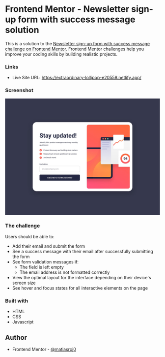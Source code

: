 # Frontend Mentor - Newsletter sign-up form with success message solution

This is a solution to the [Newsletter sign-up form with success message challenge on Frontend Mentor](https://www.frontendmentor.io/challenges/newsletter-signup-form-with-success-message-3FC1AZbNrv). Frontend Mentor challenges help you improve your coding skills by building realistic projects. 

### Links

- Live Site URL: https://extraordinary-lollipop-e20558.netlify.app/

### Screenshot

![](./design/desktop-design.jpg)

### The challenge

Users should be able to:

- Add their email and submit the form
- See a success message with their email after successfully submitting the form
- See form validation messages if:
  - The field is left empty
  - The email address is not formatted correctly
- View the optimal layout for the interface depending on their device's screen size
- See hover and focus states for all interactive elements on the page

### Built with

- HTML
- CSS
- Javascript

## Author

- Frontend Mentor - [@matiasroj0](https://www.frontendmentor.io/profile/matiasroj0)
